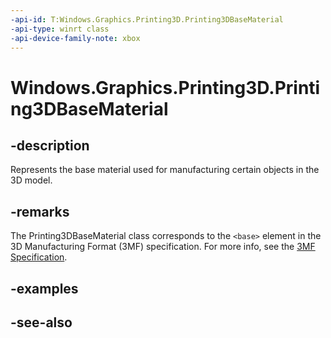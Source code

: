```yaml
---
-api-id: T:Windows.Graphics.Printing3D.Printing3DBaseMaterial
-api-type: winrt class
-api-device-family-note: xbox
---
```


<!-- Class syntax.
public class Printing3DBaseMaterial : Windows.Graphics.Printing3D.IPrinting3DBaseMaterial
-->

# Windows.Graphics.Printing3D.Printing3DBaseMaterial

## -description
Represents the base material used for manufacturing certain objects in the 3D model.

## -remarks
The Printing3DBaseMaterial class corresponds to the `<base>` element in the 3D Manufacturing Format (3MF) specification. For more info, see the [3MF Specification](https://3mf.io/3mf-specification/).

## -examples

## -see-also
